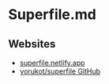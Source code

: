 # Superfile.md

## Websites

* [superfile.netlify.app](https://superfile.netlify.app/)
* [yorukot/superfile GitHub](https://github.com/yorukot/superfile)

